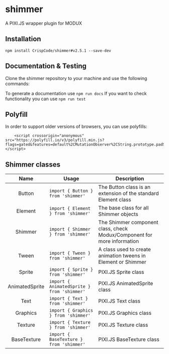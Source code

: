 # shimmer
A PIXI.JS wrapper plugin for MODUX

## Installation

```
npm install CrispCode/shimmer#v2.5.1 --save-dev
```

## Documentation & Testing

Clone the shimmer repository to your machine and use the following commands:

To generate a documentation use `npm run docs`
If you want to check functionality you can use `npm run test` 

## Polyfill

In order to support older versions of browsers, you can use polyfills:

```
    <script crossorigin="anonymous" src="https://polyfill.io/v3/polyfill.min.js?flags=gated&features=default%2CMutationObserver%2CString.prototype.padStart%2Cconsole.info%2CNumber.isInteger%2CMath.sign"></script>
```

## Shimmer classes

  |Name|Usage|Description|
  |:---:|---|---|
  | Button | `import { Button } from 'shimmer'` | The Button class is an extension of the standard Element class |
  | Element | `import { Element } from 'shimmer'` | The base class for all Shimmer objects |
  | Shimmer | `import { Shimmer } from 'shimmer'` | The Shimmer component class, check Modux/Component for more information |
  | Tween | `import { Tween } from 'shimmer'` | A class used to create animation tweens in Element or Shimmer |
  | Sprite | `import { Sprite } from 'shimmer'` | PIXI.JS Sprite class |
  | AnimatedSprite | `import { AnimatedSprite } from 'shimmer'` | PIXI.JS AnimatedSprite class |
  | Text | `import { Text } from 'shimmer'` | PIXI.JS Text class |
  | Graphics | `import { Graphics } from 'shimmer'` | PIXI.JS Graphics class |
  | Texture | `import { Texture } from 'shimmer'` | PIXI.JS Texture class |
  | BaseTexture | `import { BaseTexture } from 'shimmer'` | PIXI.JS BaseTexture class |
  